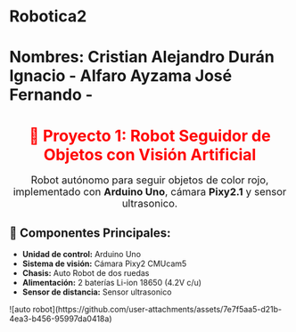 # Robotica2
# Nombres: Cristian Alejandro Durán Ignacio - Alfaro Ayzama José Fernando - 
<h1 style="text-align: center; color: #ff0000;">🚀 Proyecto 1: Robot Seguidor de Objetos con Visión Artificial</h1>

<p style="font-size: 18px; text-align: center;">
    Robot autónomo para seguir objetos de color rojo, implementado con 
    <strong>Arduino Uno</strong>, cámara <strong>Pixy2.1</strong> y sensor ultrasonico.
</p>

<h2>📌 Componentes Principales:</h2>
<ul>
    <li><strong>Unidad de control:</strong> Arduino Uno</li>
    <li><strong>Sistema de visión:</strong> Cámara Pixy2 CMUcam5</li>
    <li><strong>Chasis:</strong> Auto Robot de dos ruedas</li>
    <li><strong>Alimentación:</strong> 2 baterías Li-ion 18650 (4.2V c/u)</li>
    <li><strong>Sensor de distancia:</strong> Sensor ultrasonico</li>
</ul>
![auto robot](https://github.com/user-attachments/assets/7e7f5aa5-d21b-4ea3-b456-95997da0418a)
